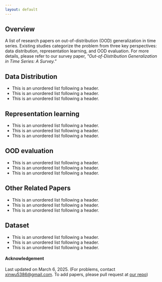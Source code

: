 ```yaml
---
layout: default
---
```

<!-- Text can be **bold**, _italic_, or ~~strikethrough~~. -->

<!-- [Link to another page](./another-page.html). -->

## Overview
A list of research papers on out-of-distribution (OOD) generalization in time series. Existing studies categorize the problem from three key perspectives: data distribution, representation learning, and OOD evaluation. For more details, please refer to our survey paper, *"Out-of-Distribution Generalization in Time Series: A Survey."*

## Data Distribution

*   This is an unordered list following a header.
*   This is an unordered list following a header.
*   This is an unordered list following a header.


## Representation learning

*   This is an unordered list following a header.
*   This is an unordered list following a header.
*   This is an unordered list following a header.

## OOD evaluation

*   This is an unordered list following a header.
*   This is an unordered list following a header.
*   This is an unordered list following a header.


## Other Related Papers

*   This is an unordered list following a header.
*   This is an unordered list following a header.
*   This is an unordered list following a header.


## Dataset

*   This is an unordered list following a header.
*   This is an unordered list following a header.
*   This is an unordered list following a header.

#### Acknowledgement

Last updated on March 6, 2025. (For problems, contact xinwu5386@gmail.com. To add papers, please pull request at <a href="https://github.com/tsood-generalization/tsood-generalization.github.io">our repo</a>)

<div style="width: 200px; height: 150px; margin: 0 auto;">
<!-- Map Widget -->
<!-- <script type="text/javascript" id="clustrmaps" src="//clustrmaps.com/map_v2.js?d=q6eVgeaBn-p2jkFoYf-6vSskb8SxHJqWuia9GW0Q_AE&cl=ffffff&w=a"></script> -->
<!-- Globe Widget -->
  <script type="text/javascript" id="clstr_globe" src="//clustrmaps.com/globe.js?d=q6eVgeaBn-p2jkFoYf-6vSskb8SxHJqWuia9GW0Q_AE"></script>
</div>